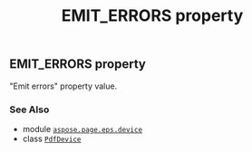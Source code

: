 ﻿---
title: EMIT_ERRORS property
second_title: Aspose.Page for Python via .NET API References
description: 
type: docs
weight: 530
url: /python-net/aspose.page.eps.device/pdfdevice/emit_errors/
is_root: false
---

## EMIT_ERRORS property


"Emit errors" property value.

### See Also
* module [`aspose.page.eps.device`](../../)
* class [`PdfDevice`](/page/python-net/aspose.page.eps.device/pdfdevice)
